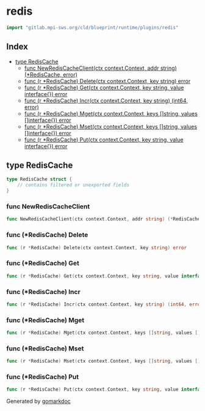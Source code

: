 <!-- Code generated by gomarkdoc. DO NOT EDIT -->

# redis

```go
import "gitlab.mpi-sws.org/cld/blueprint/runtime/plugins/redis"
```

## Index

- [type RedisCache](<#RedisCache>)
  - [func NewRedisCacheClient\(ctx context.Context, addr string\) \(\*RedisCache, error\)](<#NewRedisCacheClient>)
  - [func \(r \*RedisCache\) Delete\(ctx context.Context, key string\) error](<#RedisCache.Delete>)
  - [func \(r \*RedisCache\) Get\(ctx context.Context, key string, value interface\{\}\) error](<#RedisCache.Get>)
  - [func \(r \*RedisCache\) Incr\(ctx context.Context, key string\) \(int64, error\)](<#RedisCache.Incr>)
  - [func \(r \*RedisCache\) Mget\(ctx context.Context, keys \[\]string, values \[\]interface\{\}\) error](<#RedisCache.Mget>)
  - [func \(r \*RedisCache\) Mset\(ctx context.Context, keys \[\]string, values \[\]interface\{\}\) error](<#RedisCache.Mset>)
  - [func \(r \*RedisCache\) Put\(ctx context.Context, key string, value interface\{\}\) error](<#RedisCache.Put>)


<a name="RedisCache"></a>
## type RedisCache



```go
type RedisCache struct {
    // contains filtered or unexported fields
}
```

<a name="NewRedisCacheClient"></a>
### func NewRedisCacheClient

```go
func NewRedisCacheClient(ctx context.Context, addr string) (*RedisCache, error)
```



<a name="RedisCache.Delete"></a>
### func \(\*RedisCache\) Delete

```go
func (r *RedisCache) Delete(ctx context.Context, key string) error
```



<a name="RedisCache.Get"></a>
### func \(\*RedisCache\) Get

```go
func (r *RedisCache) Get(ctx context.Context, key string, value interface{}) error
```



<a name="RedisCache.Incr"></a>
### func \(\*RedisCache\) Incr

```go
func (r *RedisCache) Incr(ctx context.Context, key string) (int64, error)
```



<a name="RedisCache.Mget"></a>
### func \(\*RedisCache\) Mget

```go
func (r *RedisCache) Mget(ctx context.Context, keys []string, values []interface{}) error
```



<a name="RedisCache.Mset"></a>
### func \(\*RedisCache\) Mset

```go
func (r *RedisCache) Mset(ctx context.Context, keys []string, values []interface{}) error
```



<a name="RedisCache.Put"></a>
### func \(\*RedisCache\) Put

```go
func (r *RedisCache) Put(ctx context.Context, key string, value interface{}) error
```



Generated by [gomarkdoc](<https://github.com/princjef/gomarkdoc>)
